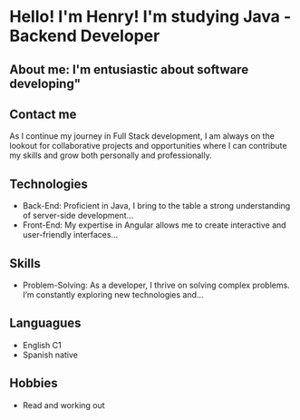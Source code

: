 # Hello! I'm Henry! I'm studying Java - Backend Developer 
## About me: I'm entusiastic about software developing"
## Contact me
As I continue my journey in Full Stack development, I am always on the lookout for collaborative projects and opportunities where I can contribute my skills and grow both personally and professionally.

## Technologies
- Back-End: Proficient in Java, I bring to the table a strong understanding of server-side development...
- Front-End: My expertise in Angular allows me to create interactive and user-friendly interfaces...

## Skills
- Problem-Solving: As a developer, I thrive on solving complex problems. I’m constantly exploring new technologies and...

## Languagues
- English C1
- Spanish native

## Hobbies
- Read and working out
